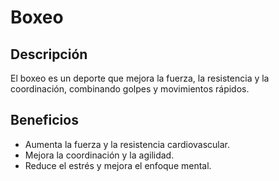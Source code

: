# Boxeo
## Descripción
El boxeo es un deporte que mejora la fuerza, la resistencia y la coordinación, combinando golpes y movimientos rápidos.
## Beneficios
- Aumenta la fuerza y la resistencia cardiovascular.
- Mejora la coordinación y la agilidad.
- Reduce el estrés y mejora el enfoque mental.
